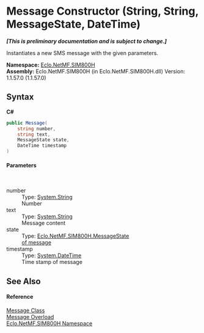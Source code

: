 # Message Constructor (String, String, MessageState, DateTime)
 _**\[This is preliminary documentation and is subject to change.\]**_

Instantiates a new SMS message with the given parameters.

**Namespace:**&nbsp;<a href="N_Eclo_NetMF_SIM800H">Eclo.NetMF.SIM800H</a><br />**Assembly:**&nbsp;Eclo.NetMF.SIM800H (in Eclo.NetMF.SIM800H.dll) Version: 1.1.57.0 (1.1.57.0)

## Syntax

**C#**<br />
``` C#
public Message(
	string number,
	string text,
	MessageState state,
	DateTime timestamp
)
```


#### Parameters
&nbsp;<dl><dt>number</dt><dd>Type: <a href="http://msdn2.microsoft.com/en-us/library/s1wwdcbf" target="_blank">System.String</a><br />Number</dd><dt>text</dt><dd>Type: <a href="http://msdn2.microsoft.com/en-us/library/s1wwdcbf" target="_blank">System.String</a><br />Message content</dd><dt>state</dt><dd>Type: <a href="T_Eclo_NetMF_SIM800H_MessageState">Eclo.NetMF.SIM800H.MessageState</a><br /><a href="T_Eclo_NetMF_SIM800H_MessageState">of message</a></dd><dt>timestamp</dt><dd>Type: <a href="http://msdn2.microsoft.com/en-us/library/03ybds8y" target="_blank">System.DateTime</a><br />Time stamp of message</dd></dl>

## See Also


#### Reference
<a href="T_Eclo_NetMF_SIM800H_Message">Message Class</a><br /><a href="Overload_Eclo_NetMF_SIM800H_Message__ctor">Message Overload</a><br /><a href="N_Eclo_NetMF_SIM800H">Eclo.NetMF.SIM800H Namespace</a><br />